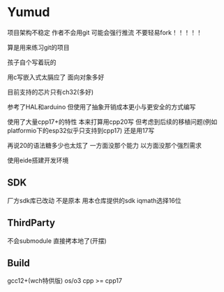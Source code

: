 # Yumud

项目架构不稳定 作者不会用git 可能会强行推流 不要轻易fork！！！！！

算是用来练习git的项目

孩子自个写着玩的

用c写嵌入式太膈应了 面向对象多好

目前支持的芯片只有ch32(多好)

参考了HAL和arduino 但使用了抽象开销成本更小与更安全的方式编写

使用了大量cpp17+的特性 本来打算用cpp20写 但考虑到后续的移植问题(例如platformio下的esp32似乎只支持到cpp17) 还是用17写

再说20的语法糖多少也太炫了 一方面没那个能力 以方面没那个强烈需求

使用eide搭建开发环境

## SDK
厂方sdk库已改动 不是原本 用本仓库提供的sdk
iqmath选择16位

## ThirdParty
不会submodule 直接拷本地了(开摆)

## Build
gcc12+(wch特供版)
os/o3
cpp >= cpp17